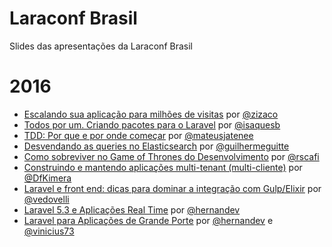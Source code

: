 # Laraconf Brasil
Slides das apresentações da Laraconf Brasil

# 2016
- [Escalando sua aplicação para milhões de visitas](https://speakerdeck.com/zizaco/escalando-sua-aplicacao-para-milhoes-de-visitas) por [@zizaco](https://github.com/zizaco)
- [Todos por um. Criando pacotes para o Laravel](http://www.slideshare.net/IsaquedeSouzaBarbosa/todos-por-1) por [@isaquesb](https://github.com/isaquesb)
- [TDD: Por que e por onde começar](https://speakerdeck.com/mateusjatenee/tdd-por-que-e-por-onde-comecar) por [@mateusjatenee](https://github.com/mateusjatenee)
- [Desvendando as queries no Elasticsearch](https://speakerdeck.com/guilhermeguitte/desvendando-as-queries-no-elasticsearch-v2) por [@guilhermeguitte](https://github.com/guilhermeguitte)
- [Como sobreviver no Game of Thrones do Desenvolvimento](https://speakerdeck.com/rscafi/como-sobreviver-no-game-of-thrones-do-desenvolvimento) por [@rscafi](https://github.com/rscafi)
- [Construindo e mantendo aplicações multi-tenant (multi-cliente)]() por [@DfKimera](https://github.com/DfKimera)
- [Laravel e front end: dicas para dominar a integração com Gulp/Elixir](http://slides.com/vedovelli/laraconf-brasil-2016) por [@vedovelli](https://github.com/vedovelli)
- [Laravel 5.3 e Aplicações Real Time](https://speakerdeck.com/hernandev/laravel-5-dot-3-e-aplicacoes-real-time) por [@hernandev](https://github.com/hernandev)
- [Laravel para Aplicações de Grande Porte](https://speakerdeck.com/vinicius73/laravel-para-aplicacoes-de-grande-porte) por [@hernandev](https://github.com/hernandev) e [@vinicius73](https://github.com/vinicius73)

